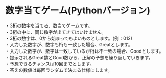 # 数字当てゲーム(Pythonバージョン)
  ・3桁の数字を当てる、数当てゲームです。<br>
  ・3桁の中に、同じ数字が出てきてはいけません。<br>
  ・3桁の数字は、0から始まってもよいものとします。(例：012)<br>
  ・入力した数字が、数字も桁も一致した場合、Greatとします。<br>
  ・入力した数字が、数字は一致しているが桁は不一致の場合、Goodとします。<br>
  ・提示されるGreat数とGood数から、正解の予想を繰り返していきます。<br>
  ・予想できるチャンスは10回までとします。<br>
  ・答えの数値は毎回ランダムで決まる仕様にします。<br>
